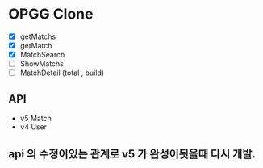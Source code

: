 # OPGG Clone 

- [x] getMatchs
- [x] getMatch
- [x] MatchSearch
- [ ] ShowMatchs
- [ ] MatchDetail (total , build)

## API
- v5 Match
- v4 User
## api 의 수정이있는 관계로 v5 가 완성이됫을때 다시 개발.
